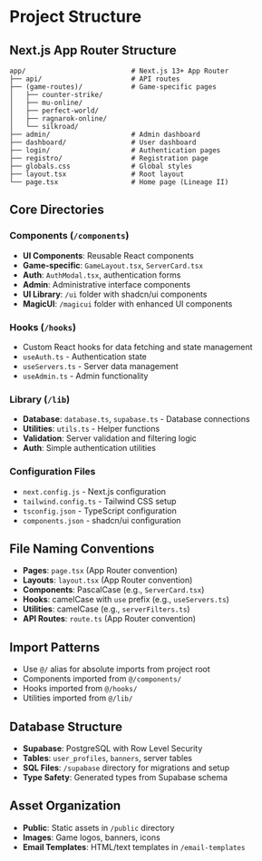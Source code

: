 # Project Structure

## Next.js App Router Structure

```
app/                          # Next.js 13+ App Router
├── api/                      # API routes
├── (game-routes)/            # Game-specific pages
│   ├── counter-strike/
│   ├── mu-online/
│   ├── perfect-world/
│   ├── ragnarok-online/
│   └── silkroad/
├── admin/                    # Admin dashboard
├── dashboard/                # User dashboard
├── login/                    # Authentication pages
├── registro/                 # Registration page
├── globals.css               # Global styles
├── layout.tsx                # Root layout
└── page.tsx                  # Home page (Lineage II)
```

## Core Directories

### Components (`/components`)
- **UI Components**: Reusable React components
- **Game-specific**: `GameLayout.tsx`, `ServerCard.tsx`
- **Auth**: `AuthModal.tsx`, authentication forms
- **Admin**: Administrative interface components
- **UI Library**: `/ui` folder with shadcn/ui components
- **MagicUI**: `/magicui` folder with enhanced UI components

### Hooks (`/hooks`)
- Custom React hooks for data fetching and state management
- `useAuth.ts` - Authentication state
- `useServers.ts` - Server data management
- `useAdmin.ts` - Admin functionality

### Library (`/lib`)
- **Database**: `database.ts`, `supabase.ts` - Database connections
- **Utilities**: `utils.ts` - Helper functions
- **Validation**: Server validation and filtering logic
- **Auth**: Simple authentication utilities

### Configuration Files
- `next.config.js` - Next.js configuration
- `tailwind.config.ts` - Tailwind CSS setup
- `tsconfig.json` - TypeScript configuration
- `components.json` - shadcn/ui configuration

## File Naming Conventions

- **Pages**: `page.tsx` (App Router convention)
- **Layouts**: `layout.tsx` (App Router convention)
- **Components**: PascalCase (e.g., `ServerCard.tsx`)
- **Hooks**: camelCase with `use` prefix (e.g., `useServers.ts`)
- **Utilities**: camelCase (e.g., `serverFilters.ts`)
- **API Routes**: `route.ts` (App Router convention)

## Import Patterns

- Use `@/` alias for absolute imports from project root
- Components imported from `@/components/`
- Hooks imported from `@/hooks/`
- Utilities imported from `@/lib/`

## Database Structure

- **Supabase**: PostgreSQL with Row Level Security
- **Tables**: `user_profiles`, `banners`, server tables
- **SQL Files**: `/supabase` directory for migrations and setup
- **Type Safety**: Generated types from Supabase schema

## Asset Organization

- **Public**: Static assets in `/public` directory
- **Images**: Game logos, banners, icons
- **Email Templates**: HTML/text templates in `/email-templates`